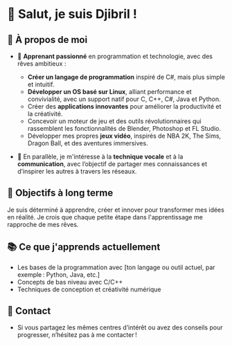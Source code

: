 # 👋 Salut, je suis Djibril !

## 🌟 À propos de moi
- 🚀 **Apprenant passionné** en programmation et technologie, avec des rêves ambitieux :
  - **Créer un langage de programmation** inspiré de C#, mais plus simple et intuitif.
  - **Développer un OS basé sur Linux**, alliant performance et convivialité, avec un support natif pour C, C++, C#, Java et Python.
  - Créer des **applications innovantes** pour améliorer la productivité et la créativité.
  - Concevoir un moteur de jeu et des outils révolutionnaires qui rassemblent les fonctionnalités de Blender, Photoshop et FL Studio.
  - Développer mes propres **jeux vidéo**, inspirés de NBA 2K, The Sims, Dragon Ball, et des aventures immersives.

- 🎤 En parallèle, je m'intéresse à la **technique vocale** et à la **communication**, avec l’objectif de partager mes connaissances et d’inspirer les autres à travers les réseaux.

## 🎯 Objectifs à long terme
Je suis déterminé à apprendre, créer et innover pour transformer mes idées en réalité. Je crois que chaque petite étape dans l'apprentissage me rapproche de mes rêves.

## 📚 Ce que j'apprends actuellement
- Les bases de la programmation avec [ton langage ou outil actuel, par exemple : Python, Java, etc.]
- Concepts de bas niveau avec C/C++
- Techniques de conception et créativité numérique

## 💬 Contact
- Si vous partagez les mêmes centres d’intérêt ou avez des conseils pour progresser, n’hésitez pas à me contacter !
